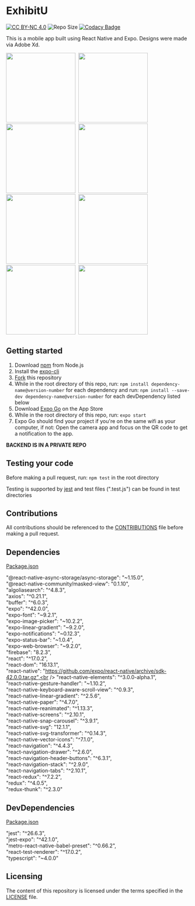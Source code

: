 # ExhibitU
<a href="https://github.com/cwnicoletti/ExhibitU/blob/main/LICENSE"><img src="https://img.shields.io/badge/License-CC%20BY--NC%204.0-critical" alt="CC BY-NC 4.0"></a>  <img src="https://img.shields.io/github/repo-size/cwnicoletti/ExhibitU" alt="Repo Size">  [![Codacy Badge](https://app.codacy.com/project/badge/Grade/6749da8aa61a4e6c80c7c72138157fd5)](https://www.codacy.com/gh/cwnicoletti/ExhibitU/dashboard?utm_source=github.com&amp;utm_medium=referral&amp;utm_content=cwnicoletti/Diamond-Case&amp;utm_campaign=Badge_Grade)

This is a mobile app built using React Native and Expo. Designs were made via Adobe Xd.

<img src="https://res.cloudinary.com/personaluse1234/image/upload/v1627322353/image0_xmon8y.png" width="190">&nbsp;
<img src="https://res.cloudinary.com/personaluse1234/image/upload/v1627322354/image1_nzjygj.png" width="190">&nbsp;
<img src="https://res.cloudinary.com/personaluse1234/image/upload/v1627322349/image2_vifzug.png" width="190">&nbsp;
<img src="https://res.cloudinary.com/personaluse1234/image/upload/v1635191479/image5_1_g84wn5.png" width="190">&nbsp;
<img src="https://res.cloudinary.com/personaluse1234/image/upload/v1635191534/image0_8_trxnro.png" width="190">&nbsp;
<img src="https://res.cloudinary.com/personaluse1234/image/upload/v1635191540/image1_4_loudoh.png" width="190">&nbsp;
<img src="https://res.cloudinary.com/personaluse1234/image/upload/v1635191542/image4_3_xkcx6o.png" width="190">&nbsp;
<img src="https://res.cloudinary.com/personaluse1234/image/upload/v1635191541/image3_2_zbae5m.png" width="190">&nbsp;

## Getting started

1.  Download [npm](https://www.npmjs.com/get-npm) from Node.js
2.  Install the [expo-cli](https://docs.expo.io/)
3.  [Fork](https://docs.github.com/en/github/getting-started-with-github/fork-a-repo) this repository
4.  While in the root directory of this repo, run: `npm install dependency-name@version-number` for each dependency and run: `npm install --save-dev dependency-name@version-number` for each devDependency listed below
5.  Download [Expo Go](https://apps.apple.com/us/app/expo-go/id982107779) on the App Store
6.  While in the root directory of this repo, run: `expo start`
7.  Expo Go should find your project if you're on the same wifi as your computer, if not: Open the camera app and focus on the QR code to get a notification to the app.

**BACKEND IS IN A PRIVATE REPO**

## Testing your code

Before making a pull request, run: `npm test` in the root directory

Testing is supported by [jest](https://jestjs.io/) and test files (".test.js") can be found in test directories

## Contributions
All contributions should be referenced to the [CONTRIBUTIONS](https://github.com/cwnicoletti/Diamond-Case/blob/main/CONTRIBUTING.md) file before making a pull request.

## Dependencies
[Package.json](https://github.com/cwnicoletti/Diamond-Case/blob/main/package.json)

"@react-native-async-storage/async-storage": "~1.15.0",<br />
"@react-native-community/masked-view": "0.1.10",<br />
"algoliasearch": "^4.8.3",<br />
"axios": "^0.21.1",<br />
"buffer": "^6.0.3",<br />
"expo": "^42.0.0",<br />
"expo-font": "~9.2.1",<br />
"expo-image-picker": "~10.2.2",<br />
"expo-linear-gradient": "~9.2.0",<br />
"expo-notifications": "~0.12.3",<br />
"expo-status-bar": "~1.0.4",<br />
"expo-web-browser": "~9.2.0",<br />
"firebase": "8.2.3",<br />
"react": "^17.0.2",<br />
"react-dom": "16.13.1",<br />
"react-native": "https://github.com/expo/react-native/archive/sdk-42.0.0.tar.gz",<br />
"react-native-elements": "^3.0.0-alpha.1",<br />
"react-native-gesture-handler": "~1.10.2",<br />
"react-native-keyboard-aware-scroll-view": "^0.9.3",<br />
"react-native-linear-gradient": "^2.5.6",<br />
"react-native-paper": "^4.7.0",<br />
"react-native-reanimated": "^1.13.3",<br />
"react-native-screens": "^2.10.1",<br />
"react-native-snap-carousel": "^3.9.1",<br />
"react-native-svg": "12.1.1",<br />
"react-native-svg-transformer": "^0.14.3",<br />
"react-native-vector-icons": "^7.1.0",<br />
"react-navigation": "^4.4.3",<br />
"react-navigation-drawer": "^2.6.0",<br />
"react-navigation-header-buttons": "^6.3.1",<br />
"react-navigation-stack": "^2.9.0",<br />
"react-navigation-tabs": "^2.10.1",<br />
"react-redux": "^7.2.2",<br />
"redux": "^4.0.5",<br />
"redux-thunk": "^2.3.0"<br />

## DevDependencies
[Package.json](https://github.com/cwnicoletti/Diamond-Case/blob/main/package.json)

"jest": "^26.6.3",<br />
"jest-expo": "^42.1.0",<br />
"metro-react-native-babel-preset": "^0.66.2",<br />
"react-test-renderer": "^17.0.2",<br />
"typescript": "~4.0.0"<br />

## Licensing
The content of this repository is licensed under the terms specified in the [LICENSE](https://github.com/christiannicoletti/Diamond-Case/blob/master/LICENSE) file.
